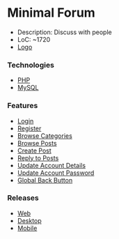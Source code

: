 # Minimal Forum
- Description: Discuss with people
- LoC: ~1720
- [Logo](https://github.com/Sinc0/PhpMinimalForum/blob/master/public/icon.png)

### Technologies
- [PHP](https://www.php.net/)
- [MySQL](https://www.mysql.com/)

### Features
- [Login](https://github.com/Sinc0/PhpMinimalForum/blob/master/index.php#L26-L79)
- [Register](https://github.com/Sinc0/PhpMinimalForum/blob/master/index.php#L81-L114)
- [Browse Categories](https://github.com/Sinc0/PhpMinimalForum/blob/master/categories.php#L18-L29)
- [Browse Posts](https://github.com/Sinc0/PhpMinimalForum/blob/master/posts.php#L20-L31)
- [Create Post](https://github.com/Sinc0/PhpMinimalForum/blob/master/category.php#L36-L71)
- [Reply to Posts](https://github.com/Sinc0/PhpMinimalForum/blob/master/post.php#L58-L97)
- [Update Account Details](https://github.com/Sinc0/PhpMinimalForum/blob/master/account.php#L50-L80)
- [Update Account Password](https://github.com/Sinc0/PhpMinimalForum/blob/master/account.php#L82-L123)
- [Global Back Button](https://github.com/Sinc0/PhpMinimalForum/blob/master/include-backbutton.php#L1-L5)

### Releases
- [Web]()
- [Desktop]()
- [Mobile]()